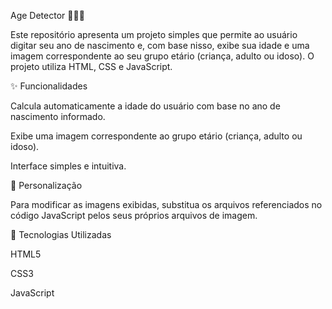 Age Detector 👶🧑‍🦳

Este repositório apresenta um projeto simples que permite ao usuário digitar seu ano de nascimento e, com base nisso, exibe sua idade e uma imagem correspondente ao seu grupo etário (criança, adulto ou idoso). O projeto utiliza HTML, CSS e JavaScript.

✨ Funcionalidades

Calcula automaticamente a idade do usuário com base no ano de nascimento informado.

Exibe uma imagem correspondente ao grupo etário (criança, adulto ou idoso).

Interface simples e intuitiva.

🎨 Personalização

Para modificar as imagens exibidas, substitua os arquivos referenciados no código JavaScript pelos seus próprios arquivos de imagem.

📌 Tecnologias Utilizadas

HTML5

CSS3

JavaScript
